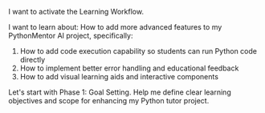 I want to activate the Learning Workflow.

I want to learn about: How to add more advanced features to my PythonMentor AI project, specifically:
1. How to add code execution capability so students can run Python code directly
2. How to implement better error handling and educational feedback  
3. How to add visual learning aids and interactive components

Let's start with Phase 1: Goal Setting. Help me define clear learning objectives and scope for enhancing my Python tutor project.
